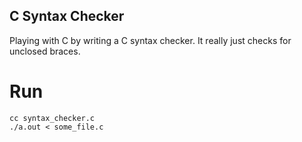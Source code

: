 C Syntax Checker
----------------
Playing with C by writing a C syntax checker.
It really just checks for unclosed braces.

Run
=======
```
cc syntax_checker.c
./a.out < some_file.c
```

